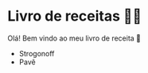 # Livro de receitas :man_cook:

Olá! Bem vindo ao meu livro de receita :wave:

- Strogonoff
- Pavê

